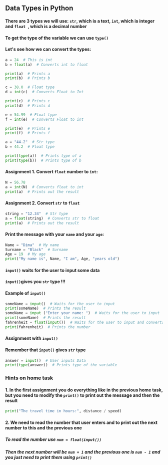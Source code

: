 ## Data Types in Python 

#### There are 3 types we will use: `str`, which is a text, `int`, which is integer and `float `, which is a decimal number

#### To get the type of the variable we can use `type()`

#### Let's see how we can convert the types:

```python
a = 24  # This is int 
b = float(a)  # Converts int to float

print(a)  # Prints a
print(b)  # Prints b

c = 38.0  # Float type
d = int(c)  # Converts Float to Int

print(c)  # Prints c
print(d)  # Prints d

e = 54.99  # Float type
f = int(e)  # Converts Float to int

print(e)  # Prints e
print(f)  # Prints f

a = "44.2"  # Str type
b = 44.2  # Float type

print(type(a))  # Prints type of a
print(type(b))  # Prints type of b
```



#### Assignment 1. Convert `float` number to `int`:

```python
N = 56.78
a = int(N)  # Converts float to int
print(a)  # Prints out the result
```



#### Assignment 2. Convert `str` to `float`

```python
string = "12.34"  # Str type
a = float(string)  # Converts str to float
print(a)  # Prints out the result
```

#### Print the message with your `name` and your `age`:

```python
Name = "Dima"  # My name
Surname = "Black"  # Surname
Age = 19  # My age
print("My name is", Name, "I am", Age, "years old")
```

#### `input()` waits for the user to input some data

#### `input()`gives you `str` type !!!

#### Example of `input()`

```python
someName = input()  # Waits for the user to input
print(someName)  # Prints the result
someName = input ("Enter your name: ")  # Waits for the user to input
print(someName)  # Prints the result
fahrenheit = float(input())  # Waits for the user to input and converts input to float
print(fahrenheit)  # Prints the number
```



#### Assignment with `input()`

#### Remember that `input()` gives `str` type



```python
answer = input()  # User inputs Data
print(type(answer))  # Prints type of the variable
```

### Hints on home task

#### 1. In the first assignment you do everything like in the previous home task, but you need to modify the `print()` to print out the message and then the result

```python
print("The travel time in hours:", distance / speed)
```

#### 2. We need to read the number that user enters and to print out the next number to this and the previous one

##### To read the number use `num = float(input())`

##### Then the next number will be `num + 1` and the previous one is `num - 1` and you just need to print them using `print()`



